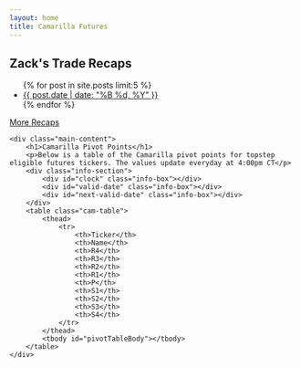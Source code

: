 ```yaml
---
layout: home
title: Camarilla Futures
---
```


<div class="container">
    <div class="sidebar">
        <h2>Zack's Trade Recaps</h2>
        <ul>
            {% for post in site.posts limit:5 %}
            <li>
                <a href="{{ post.url | relative_url }}">{{ post.date | date: "%B %d, %Y" }}</a>
            </li>
            {% endfor %}
        </ul>
        <a href="{{ '/trade-recaps' | relative_url }}" class="view-more-link">More Recaps</a>
    </div>

    <div class="main-content">
        <h1>Camarilla Pivot Points</h1>
        <p>Below is a table of the Camarilla pivot points for topstep eligible futures tickers. The values update everyday at 4:00pm CT</p>
        <div class="info-section">
            <div id="clock" class="info-box"></div>
            <div id="valid-date" class="info-box"></div>
            <div id="next-valid-date" class="info-box"></div>
        </div>
        <table class="cam-table">
            <thead>
                <tr>
                    <th>Ticker</th>
                    <th>Name</th>
                    <th>R4</th>
                    <th>R3</th>
                    <th>R2</th>
                    <th>R1</th>
                    <th>P</th>
                    <th>S1</th>
                    <th>S2</th>
                    <th>S3</th>
                    <th>S4</th>
                </tr>
            </thead>
            <tbody id="pivotTableBody"></tbody>
        </table>
    </div>
</div>
